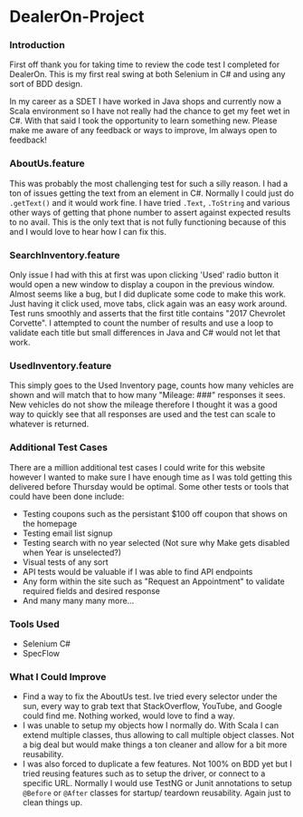 ﻿# DealerOn-Project

### Introduction
First off thank you for taking time to review the code 
test I completed for DealerOn. This is my first real swing
at both Selenium in C# and using any sort of BDD design.

In my career as a SDET I have worked in Java shops and currently
now a Scala environment so I have not really had the chance
to get my feet wet in C#. With that said I took the opportunity
to learn something new. Please make me aware of any feedback or ways
to improve, Im always open to feedback!

### AboutUs.feature
This was probably the most challenging test for such a silly reason.
I had a ton of issues getting the text from an element in C#. Normally
I could just do `.getText()` and it would work fine. I have tried
`.Text`, `.ToString` and various other ways of getting that phone
number to assert against expected results to no avail. This is the only
text that is not fully functioning because of this and I would love to hear
how I can fix this.

### SearchInventory.feature
Only issue I had with this at first was upon clicking 'Used'
radio button it would open a new window to display a coupon in the
previous window. Almost seems like a bug, but I did duplicate some code
to make this work. Just having it click used, move tabs, click again
was an easy work around. Test runs smoothly and asserts that the first title
contains "2017 Chevrolet Corvette". I attempted to count the number
of results and use a loop to validate each title but small differences
in Java and C# would not let that work.

### UsedInventory.feature
This simply goes to the Used Inventory page, counts how many vehicles
are shown and will match that to how many "Mileage: ###" responses it sees.
New vehicles do not show the mileage therefore I thought it was a good way
to quickly see that all responses are used and the test can scale to whatever
is returned.

### Additional Test Cases
There are a million additional test cases I could write for this website
however I wanted to make sure I have enough time as I was told getting this
delivered before Thursday would be optimal. Some other tests or tools that could
have been done include:

- Testing coupons such as the persistant $100 off coupon that shows on the homepage
- Testing email list signup
- Testing search with no year selected (Not sure why Make gets disabled when Year is unselected?)
- Visual tests of any sort
- API tests would be valuable if I was able to find API endpoints
- Any form within the site such as "Request an Appointment" to validate required fields and desired response
- And many many many more...

### Tools Used
- Selenium C#
- SpecFlow

### What I Could Improve
- Find a way to fix the AboutUs test. Ive tried every selector under the sun, every way to grab text  that StackOverflow, YouTube, and Google could find me. Nothing worked, would love to find a way.
- I was unable to setup my objects how I normally do. With Scala I can extend multiple classes, thus allowing to call multiple object classes. Not a big deal but would make things a ton cleaner and allow for a bit more reusability.
- I was also forced to duplicate a few features. Not 100% on BDD yet but I tried reusing features such as to setup the driver, or connect to a specific URL. Normally I would use TestNG or Junit annotations to setup `@Before` or `@After` classes for startup/ teardown reusability. Again just to clean things up.
